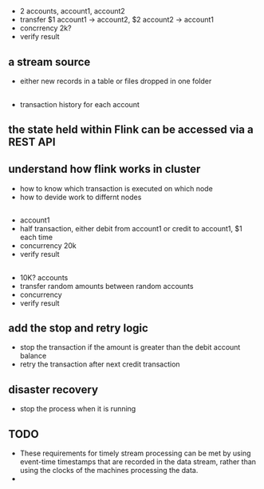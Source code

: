 ## 
- 2 accounts, account1, account2
- transfer $1 account1 -> account2, $2 account2 -> account1
- concrrency 2k?
- verify result

## a stream source
- either new records in a table or files dropped in one folder

## 
- transaction history for each account

## the state held within Flink can be accessed via a REST API

## understand how flink works in cluster
- how to know which transaction is executed on which node
- how to devide work to differnt nodes

## 
- account1
- half transaction, either debit from account1 or credit to account1, $1 each time
- concurrency 20k
- verify result

## 
- 10K? accounts
- transfer random amounts between random accounts 
- concurrency
- verify result

## add the stop and retry logic
- stop the transaction if the amount is greater than the debit account balance
- retry the transaction after next credit transaction 

## disaster recovery
- stop the process when it is running

## TODO
- These requirements for timely stream processing can be met by using event-time timestamps that are recorded in the data stream, rather than using the clocks of the machines processing the data.
- 